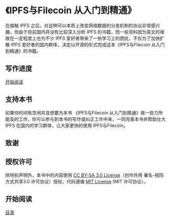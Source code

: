 《IPFS与Filecoin 从入门到精通》
===================


在接触 IPFS 之后，对这种可以本质上改变网络数据的分发机制的协议非常感兴趣，但由于目前国内并没有比较深入分析 IPFS 的书籍，而一些资料因为英文的缘故在一定程度上也为不少 IPFS 爱好者带来了一些学习上的困扰，不仅为了加快扩散 IPFS 爱好者的国内群体，决定以开源的形式完成这本《IPFS与Filecoin 从入门到精通》的书籍。

## 写作进度

[开始阅读](ebook/SUMMARY.md) 

## 支持本书

如果你时间有空闲并且想要为本书 《IPFS与Filecoin 从入门到精通》做一些力所能及的工作，你可以参与到本书的写作或纠正工作中来，一同完善本书并帮助壮大 IPFS 在国内的学习群体，让大家更快的使用 IPFS与Filecoin。


## 致谢



## 授权许可

除特别声明外，本书中的内容使用 [CC BY-SA 3.0 License](http://creativecommons.org/licenses/by-sa/3.0/)（创作共用 署名-相同方式共享3.0 许可协议）授权，代码遵循 [MIT License](https://github.com/ipfs/go-ipfs/blob/master/LICENSE) (MIT 许可协议）。

## 开始阅读

[目录](ebook/SUMMARY.md) 
